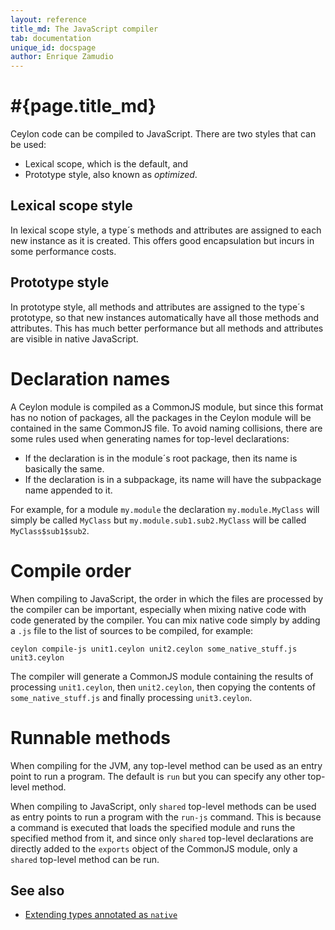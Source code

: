 ```yaml
---
layout: reference
title_md: The JavaScript compiler
tab: documentation
unique_id: docspage
author: Enrique Zamudio
---
```


# #{page.title_md}

Ceylon code can be compiled to JavaScript. There are two styles that can be used:

* Lexical scope, which is the default, and
* Prototype style, also known as _optimized_.

## Lexical scope style

In lexical scope style, a type´s methods and attributes are assigned to each
new instance as it is created. This offers good encapsulation but incurs in
some performance costs.

## Prototype style

In prototype style, all methods and attributes are assigned to the type´s prototype,
so that new instances automatically have all those methods and attributes. This has
much better performance but all methods and attributes are visible in native JavaScript.

# Declaration names

A Ceylon module is compiled as a CommonJS module, but since this format has no notion
of packages, all the packages in the Ceylon module will be contained in the same
CommonJS file. To avoid naming collisions, there are some rules used when generating
names for top-level declarations:

* If the declaration is in the module´s root package, then its name is basically the same.
* If the declaration is in a subpackage, its name will have the subpackage name appended to it.

For example, for a module `my.module` the declaration `my.module.MyClass` will simply
be called `MyClass` but `my.module.sub1.sub2.MyClass` will be called `MyClass$sub1$sub2`. 

# Compile order

When compiling to JavaScript, the order in which the files are processed by the compiler
can be important, especially when mixing native code with code generated by the compiler.
You can mix native code simply by adding a `.js` file to the list of sources to be compiled, for example:

`ceylon compile-js unit1.ceylon unit2.ceylon some_native_stuff.js unit3.ceylon`

The compiler will generate a CommonJS module containing the results of processing
`unit1.ceylon`, then `unit2.ceylon`, then copying the contents of `some_native_stuff.js`
and finally processing `unit3.ceylon`.

# Runnable methods

When compiling for the JVM, any top-level method can be used as an entry point to
run a program. The default is `run` but you can specify any other top-level method.

When compiling to JavaScript, only `shared` top-level methods can be used as entry
points to run a program with the `run-js` command. This is because a command is executed
that loads the specified module and runs the specified method from it, and since only
`shared` top-level declarations are directly added to the `exports` object of the
CommonJS module, only a `shared` top-level method can be run.

## See also

* [Extending types annotated as `native`](native-anno)
